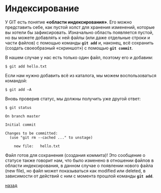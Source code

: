 # Индексирование

У GIT есть понятие **«области индексирования»**. Его можно представить себе, как пустой холст для хранения изменений, которые вы хотели бы зафиксировать. Изначально область появляется пустой, но вы можете добавлять к ней файлы (или даже отдельные строки и части файлов) с помощью команды **`git add`** и, наконец, всё сохранить (создать своеобразный «скриншот») с помощью **`git commit`**.

В нашем случае у нас есть только один файл, поэтому его и добавим:
```
$ git add hello.txt
```
Если нам нужно добавить всё из каталога, мы можем воспользоваться командой:
```
$ git add –A
```
Вновь проверив статус, мы должны получить уже другой ответ:
```
$ git status

On branch master

Initial commit

Changes to be committed:
  (use "git rm --cached ..." to unstage)

    new file:   hello.txt
```
Файл готов для сохранения (создания коммита)! Это сообщение о статусе также говорит нам, что было изменено в отношении файлов в области индексирования, в данном случае о появлении нового файла (new file), но файл может показываться как modified или deleted, в зависимости от действий с ним с момента прошлой команды **`git add`**.

[назад](./readme.md)